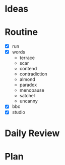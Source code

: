# Ideas
# Routine
- [x] run
- [x] words
	- terrace
	- scar
	- contend
	- contradiction
	- almond
	- paradox
	- menopause
	- satchel
	- uncanny
- [x] bbc
- [x] studio
# Daily Review

# Plan

